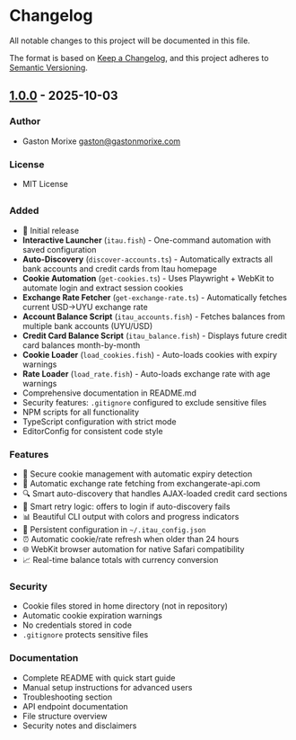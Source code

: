 # Changelog

All notable changes to this project will be documented in this file.

The format is based on [Keep a Changelog](https://keepachangelog.com/en/1.0.0/),
and this project adheres to [Semantic Versioning](https://semver.org/spec/v2.0.0.html).

## [1.0.0] - 2025-10-03

### Author
- Gaston Morixe <gaston@gastonmorixe.com>

### License
- MIT License

##

### Added
- 🎉 Initial release
- **Interactive Launcher** (`itau.fish`) - One-command automation with saved configuration
- **Auto-Discovery** (`discover-accounts.ts`) - Automatically extracts all bank accounts and credit cards from Itau homepage
- **Cookie Automation** (`get-cookies.ts`) - Uses Playwright + WebKit to automate login and extract session cookies
- **Exchange Rate Fetcher** (`get-exchange-rate.ts`) - Automatically fetches current USD→UYU exchange rate
- **Account Balance Script** (`itau_accounts.fish`) - Fetches balances from multiple bank accounts (UYU/USD)
- **Credit Card Balance Script** (`itau_balance.fish`) - Displays future credit card balances month-by-month
- **Cookie Loader** (`load_cookies.fish`) - Auto-loads cookies with expiry warnings
- **Rate Loader** (`load_rate.fish`) - Auto-loads exchange rate with age warnings
- Comprehensive documentation in README.md
- Security features: `.gitignore` configured to exclude sensitive files
- NPM scripts for all functionality
- TypeScript configuration with strict mode
- EditorConfig for consistent code style

### Features
- 🔐 Secure cookie management with automatic expiry detection
- 💱 Automatic exchange rate fetching from exchangerate-api.com
- 🔍 Smart auto-discovery that handles AJAX-loaded credit card sections
- 🚀 Smart retry logic: offers to login if auto-discovery fails
- 📊 Beautiful CLI output with colors and progress indicators
- 💾 Persistent configuration in `~/.itau_config.json`
- ⏰ Automatic cookie/rate refresh when older than 24 hours
- 🌐 WebKit browser automation for native Safari compatibility
- 📈 Real-time balance totals with currency conversion

### Security
- Cookie files stored in home directory (not in repository)
- Automatic cookie expiration warnings
- No credentials stored in code
- `.gitignore` protects sensitive files

### Documentation
- Complete README with quick start guide
- Manual setup instructions for advanced users
- Troubleshooting section
- API endpoint documentation
- File structure overview
- Security notes and disclaimers

[1.0.0]: https://github.com/yourusername/itau-uruguay-automation/releases/tag/v1.0.0
